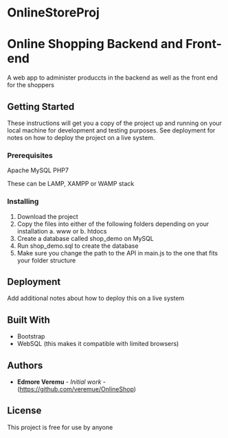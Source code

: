 # OnlineStoreProj
# Online Shopping Backend and Front-end

A web app to administer produccts in the backend as well as the front end for the shoppers

## Getting Started

These instructions will get you a copy of the project up and running on your local machine for development and testing purposes. See deployment for notes on how to deploy the project on a live system.

### Prerequisites

Apache
MySQL
PHP7

These can be LAMP, XAMPP or WAMP stack

### Installing

1. Download the project
2. Copy the files into either of the following folders depending on your installation
a. www or
b. htdocs
3. Create a database called shop_demo on MySQL
4. Run shop_demo.sql to create the database
5. Make sure you change the path to the API in main.js to the one that fits your folder structure


## Deployment

Add additional notes about how to deploy this on a live system

## Built With

* Bootstrap
* WebSQL (this makes it compatible with limited browsers)


## Authors

* **Edmore Veremu** - *Initial work* - (https://github.com/veremue/OnlineShop)

## License

This project is free for use by anyone